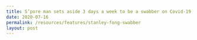 ```yaml
---
title: S’pore man sets aside 3 days a week to be a swabber on Covid-19 frontline
date: 2020-07-16
permalink: /resources/features/stanley-fong-swabber
layout: post
---
```

